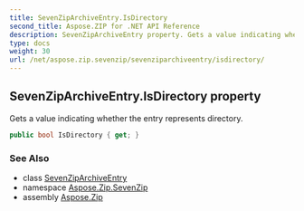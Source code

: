 ```yaml
---
title: SevenZipArchiveEntry.IsDirectory
second_title: Aspose.ZIP for .NET API Reference
description: SevenZipArchiveEntry property. Gets a value indicating whether the entry represents directory
type: docs
weight: 30
url: /net/aspose.zip.sevenzip/sevenziparchiveentry/isdirectory/
---
```

## SevenZipArchiveEntry.IsDirectory property

Gets a value indicating whether the entry represents directory.

```csharp
public bool IsDirectory { get; }
```

### See Also

* class [SevenZipArchiveEntry](../)
* namespace [Aspose.Zip.SevenZip](../../sevenziparchiveentry/)
* assembly [Aspose.Zip](../../../)


